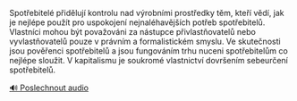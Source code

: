 
Spotřebitelé přidělují kontrolu nad výrobními prostředky těm, kteří vědí, jak je nejlépe použít pro uspokojení nejnaléhavějších potřeb spotřebitelů. Vlastníci mohou být považováni za nástupce přivlastňovatelů nebo vyvlastňovatelů pouze v právním a formalistickém smyslu. Ve skutečnosti jsou pověřenci spotřebitelů a jsou fungováním trhu nuceni spotřebitelům co nejlépe sloužit. V kapitalismu je soukromé vlastnictví dovršením sebeurčení spotřebitelů.

[🔊 Poslechnout audio](/data/7-paragraphs/audio/chapter_137/para_003-Spotebitel-pidluj-kontrolu-nad-vrobnmi-pros.mp3)
